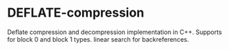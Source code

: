 # DEFLATE-compression
Deflate compression and decompression implementation in C++. Supports for block 0 and block 1 types. 
linear search for backreferences. 

